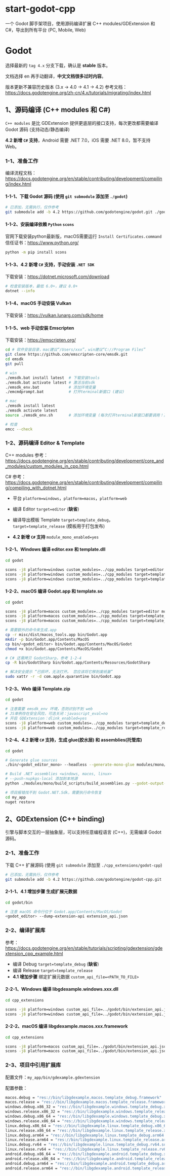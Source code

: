 # start-godot-cpp

一个 Godot 脚手架项目，使用源码编译扩展 C++ modules/GDExtension 和 C#，导出到所有平台 (PC, Mobile, Web)


# Godot 

选择最新的 `tag 4.x` 分支下载，确认是 **stable** 版本。

文档选择 en 再手动翻译，**中文文档很多过时内容**。

版本更新不兼容历史版本 (3.x -> 4.0 -> 4.1 -> 4.2) 参考文档：https://docs.godotengine.org/zh-cn/4.x/tutorials/migrating/index.html


## 1、源码编译 (C++ modules 和 C#)

`C++ modules` 是比 GDExtension 提供更底层的接口支持，每次更改都需要编译 Godot 源码 (支持动态/静态编译)

**4.2 新增 `C#` 支持**，Android 需要 .NET 7.0，iOS 需要 .NET 8.0，暂不支持 Web。

### 1-1、准备工作

编译流程文档：https://docs.godotengine.org/en/stable/contributing/development/compiling/index.html

#### 1-1-1、下载 Godot 源码 (使用 `git submodule` 添加至 `./godot`)

```bash
# 已添加，无需执行，仅作参考
git submodule add -b 4.2 https://github.com/godotengine/godot.git ./godot 
```

#### 1-1-2、**安装编译依赖** `Python` `scons`

官网下载安装python最新版，macOS需要运行 `Install Certificates.command` 信任证书：https://www.python.org/

```bash
python -m pip install scons
```

#### 1-1-3、**4.2 新增 `C#` 支持，手动安装 `.NET SDK`**

下载安装：https://dotnet.microsoft.com/download

```bash
# 检查安装版本，最低 6.0+，建议 8.0+
dotnet --info
```

#### 1-1-4、**macOS 手动安装 Vulkan**

下载安装：https://vulkan.lunarg.com/sdk/home

#### 1-1-5、**web 手动安装 Emscripten**

下载安装：https://emscripten.org/

```bash
cd # 软件安装目录，mac建议“/Users/xxx”，win建议“C://Program Files”
git clone https://github.com/emscripten-core/emsdk.git
cd emsdk
git pull

# win
./emsdk.bat install latest  # 下载安装tools
./emsdk.bat activate latest # 激活当前sdk
./emsdk_env.bat             # 添加环境变量
./emcmdprompt.bat           # 打开terminal新窗口 (建议)

# mac
./emsdk install latest  
./emsdk activate latest 
source ./emsdk_env.sh       # 添加环境变量 (每次打开terminal新窗口都要调用！)

# 检查
emcc --check
```

### 1-2、源码编译 Editor & Template

C++ modules 参考：https://docs.godotengine.org/en/stable/contributing/development/core_and_modules/custom_modules_in_cpp.html

C# 参考：https://docs.godotengine.org/en/stable/contributing/development/compiling/compiling_with_dotnet.html

- 平台 `platform=windows`，`platform=macos`，`platform=web`

- 编译 Editor `target=editor` (**缺省**)

- 编译导出模板 Template `target=template_debug`，`target=template_release` (模板用于打包发布)

- **4.2 新增 `C#` 支持** `module_mono_enabled=yes`

#### 1-2-1、**Windows 编译 editor.exe 和 template.dll**

```bash
cd godot

scons -j8 platform=windows custom_modules=../cpp_modules target=editor module_mono_enabled=yes
scons -j8 platform=windows custom_modules=../cpp_modules target=template_debug module_mono_enabled=yes
scons -j8 platform=windows custom_modules=../cpp_modules target=template_release module_mono_enabled=yes
```

#### 1-2-2、**macOS 编译 Godot.app 和 template.so**

```bash
cd godot

scons -j8 platform=macos custom_modules=../cpp_modules target=editor module_mono_enabled=yes
scons -j8 platform=macos custom_modules=../cpp_modules target=template_debug module_mono_enabled=yes
scons -j8 platform=macos custom_modules=../cpp_modules target=template_release module_mono_enabled=yes

# 需要额外的命令来生成.app
cp -r misc/dist/macos_tools.app bin/Godot.app
mkdir -p bin/Godot.app/Contents/MacOS
cp bin/<godot_editor> bin/Godot.app/Contents/MacOS/Godot
chmod +x bin/Godot.app/Contents/MacOS/Godot

# C# 还需拷贝 GodotSharp，参考 1-2-4
cp -R bin/GodotSharp bin/Godot.app/Contents/Resources/GodotSharp

# 解决安全提示 “已损坏，无法打开。 您应该将它移到废纸篓”
sudo xattr -r -d com.apple.quarantine bin/Godot.app
```

#### 1-2-3、**Web 编译 Template.zip**

```bash
cd godot

# 注意需要 emsdk_env 环境，否则识别不到 web
# JS单例存在安全风险，可选关闭：javascript_eval=no
# 开启 GDExtension：dlink_enabled=yes
scons -j8 platform=web custom_modules=../cpp_modules target=template_debug javascript_eval=no dlink_enabled=yes
scons -j8 platform=web custom_modules=../cpp_modules target=template_release javascript_eval=no dlink_enabled=yes
```

#### 1-2-4、**4.2 新增 `C#` 支持，生成 glue(胶水层) 和 assemblies(托管库)**

```bash
cd godot

# Generate glue sources
./bin/<godot_editor_mono> --headless --generate-mono-glue modules/mono/glue

# Build .NET assemblies <windows, macos, linux>
# --push-nupkgs-local 添加到本地源
python ./modules/mono/build_scripts/build_assemblies.py --godot-output-dir=./bin --push-nupkgs-local=./bin/MyLocalNugetSource --godot-platform=<platform>

# 项目报错找不到 Godot.NET.Sdk，需要执行命令恢复
cd my_app
nuget restore
```


## 2、GDExtension (C++ binding)

引擎与脚本交互的一层抽象层，可以支持任意编程语言 (C++)，无需编译 Godot 源码。

### 2-1、准备工作

下载 C++ 扩展源码 (使用 `git submodule` 添加至 `./cpp_extensions/godot-cpp`)

```bash
# 已添加，无需执行，仅作参考
git submodule add -b 4.2 https://github.com/godotengine/godot-cpp.git ./cpp_extensions/godot-cpp
```

#### 2-1-1、**4.1 增加步骤** 生成扩展元数据

```bash
cd godot/bin

# 注意 macOS 命令行位于 Godot.app/Contents/MacOS/Godot
<godot_editor> --dump-extension-api extension_api.json
```

### 2-2、编译扩展库

参考：https://docs.godotengine.org/en/stable/tutorials/scripting/gdextension/gdextension_cpp_example.html

- 编译 Debug `target=template_debug` (**缺省**)
- 编译 Release `target=template_release`
- **4.1 增加步骤** 绑定扩展元数据 `custom_api_file=<PATH_TO_FILE>`

#### 2-2-1、**Windows 编译 libgdexample.windows.xxx.dll**

```bash
cd cpp_extensions

scons -j8 platform=windows custom_api_file=../godot/bin/extension_api.json target=template_debug
scons -j8 platform=windows custom_api_file=../godot/bin/extension_api.json target=template_release
```

#### 2-2-2、**macOS 编译 libgdexample.macos.xxx.framework**

```bash
cd cpp_extensions

scons -j8 platform=macos custom_api_file=../godot/bin/extension_api.json target=template_debug
scons -j8 platform=macos custom_api_file=../godot/bin/extension_api.json target=template_release
```

### 2-3、项目中引用扩展库

配置文件：`my_app/bin/gdexample.gdextension`

配置参数：
```bash
macos.debug = "res://bin/libgdexample.macos.template_debug.framework"
macos.release = "res://bin/libgdexample.macos.template_release.framework"
windows.debug.x86_32 = "res://bin/libgdexample.windows.template_debug.x86_32.dll"
windows.release.x86_32 = "res://bin/libgdexample.windows.template_release.x86_32.dll"
windows.debug.x86_64 = "res://bin/libgdexample.windows.template_debug.x86_64.dll"
windows.release.x86_64 = "res://bin/libgdexample.windows.template_release.x86_64.dll"
linux.debug.x86_64 = "res://bin/libgdexample.linux.template_debug.x86_64.so"
linux.release.x86_64 = "res://bin/libgdexample.linux.template_release.x86_64.so"
linux.debug.arm64 = "res://bin/libgdexample.linux.template_debug.arm64.so"
linux.release.arm64 = "res://bin/libgdexample.linux.template_release.arm64.so"
linux.debug.rv64 = "res://bin/libgdexample.linux.template_debug.rv64.so"
linux.release.rv64 = "res://bin/libgdexample.linux.template_release.rv64.so"
android.debug.x86_64 = "res://bin/libgdexample.android.template_debug.x86_64.so"
android.release.x86_64 = "res://bin/libgdexample.android.template_release.x86_64.so"
android.debug.arm64 = "res://bin/libgdexample.android.template_debug.arm64.so"
android.release.arm64 = "res://bin/libgdexample.android.template_release.arm64.so"
```
